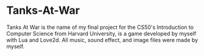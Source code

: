 # Tanks-At-War
Tanks At War is the name of my final project for the CS50's Introduction to Computer Science from Harvard University, is a game developed by myself with Lua and Love2d. All music, sound effect, and image files were made by myself. 
